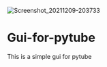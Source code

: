 ![Screenshot_20211209-203733](https://user-images.githubusercontent.com/84484398/145449103-26d7a44e-33f3-4a34-a801-0484484eae89.png)
# Gui-for-pytube
This is a simple gui for pytube  
